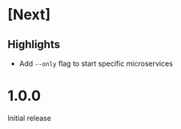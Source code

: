 # [Next]

## Highlights

- Add `--only` flag to start specific microservices

# 1.0.0

Initial release
